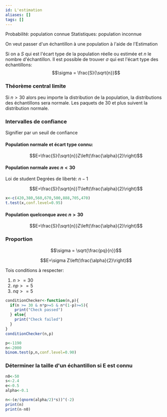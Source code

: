 ```yaml
---
id: L'estimation
aliases: []
tags: []
---
```


Probabilité: population connue
Statistiques: population inconnue

On veut passer d'un échantillon à une population à l'aide de l'Estimation

Si on a $S$ qui est l'écart type de la population réelle ou estimée et $n$ le nombre d'échantillon. Il est possible de trouver $\sigma$ qui est l'écart type des échantillons:
$$\sigma = \frac{S}{\sqrt{n}}$$

### Théorème central limite
Si $n>30$ alors peu importe la distribution de la population, la distributions des échantillons sera normale. Les paquets de 30 et plus suivent la distribution normale.

### Intervalles de confiance

Signifier par un seuil de confiance

#### Population normale et écart type connu:

$$E=\frac{S}{\sqrt{n}}Z\left(\frac{\alpha}{2}\right)$$

#### Population normale avec $n<30$
Loi de student
Degrées de liberté: $n-1$

$$E=\frac{S}{\sqrt{n}}T\left(\frac{\alpha}{2}\right)$$

```r
x<-c(420,380,560,670,500,888,705,470)
t.test(x,conf.level=0.95)
```

#### Population quelconque avec $n>30$

$$E=\frac{S}{\sqrt{n}}Z\left(\frac{\alpha}{2}\right)$$

### Proportion

$$\sigma = \sqrt{\frac{pq}{n}}$$

$$E=\sigma Z\left(\frac{\alpha}{2}\right)$$

Tois conditions à respecter:
1. $n>=30$
2. $np >= 5$
3. $nq >= 5$

```r
conditionChecker<-function(n,p){
  if(n >= 30 & n*p>=5 & n*(1-p)>=5){
    print("Check passed")
  } else{
    print("Check failed")
  }
}
conditionChecker(n,p)

p<-1190
n<-2000
binom.test(p,n,conf.level=0.90)
```

### Déterminer la taille d'un échantillon si E est connu

```r
n0<-50
s<-2.4
e<-0.5
alpha<-0.1

n<-(e/(qnorm(alpha/2)*s))^(-2)
print(n)
print(n-n0)
```


